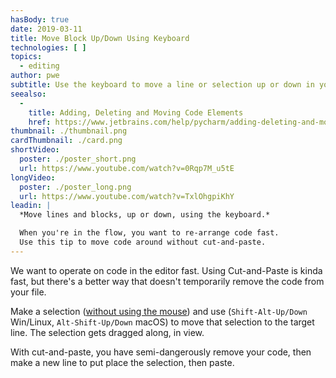 ```yaml
---
hasBody: true
date: 2019-03-11
title: Move Block Up/Down Using Keyboard
technologies: [ ]
topics:
  - editing
author: pwe
subtitle: Use the keyboard to move a line or selection up or down in your file.
seealso:
  - 
    title: Adding, Deleting and Moving Code Elements
    href: https://www.jetbrains.com/help/pycharm/adding-deleting-and-moving-lines.html
thumbnail: ./thumbnail.png
cardThumbnail: ./card.png
shortVideo:
  poster: ./poster_short.png
  url: https://www.youtube.com/watch?v=0Rqp7M_u5tE
longVideo:
  poster: ./poster_long.png
  url: https://www.youtube.com/watch?v=TxlOhgpiKhY
leadin: |
  *Move lines and blocks, up or down, using the keyboard.*

  When you're in the flow, you want to re-arrange code fast.
  Use this tip to move code around without cut-and-paste.
---
```


We want to operate on code in the editor fast. Using Cut-and-Paste is kinda fast, but there's a better way that doesn't temporarily remove the code from your file.

Make a selection ([without using the mouse](../make-extend-selection/)) and use (`Shift-Alt-Up/Down` Win/Linux, `Alt-Shift-Up/Down` macOS) to move that selection to the target line. The selection gets dragged along, in view.

With cut-and-paste, you have semi-dangerously remove your code, then make a new line to put place the selection, then paste.
